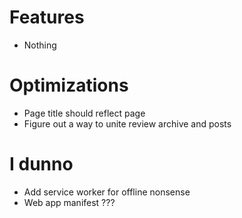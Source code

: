 # Features
- Nothing

# Optimizations
- Page title should reflect page
- Figure out a way to unite review archive and posts

# I dunno
- Add service worker for offline nonsense
- Web app manifest ???
